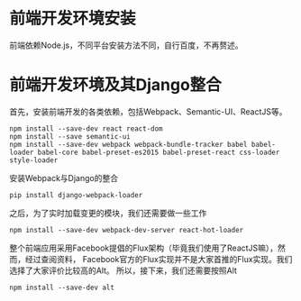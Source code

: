 ﻿# 前端开发环境安装 #
前端依赖Node.js，不同平台安装方法不同，自行百度，不再赘述。

# 前端开发环境及其Django整合 #
首先，安装前端开发的各类依赖，包括Webpack、Semantic-UI、ReactJS等。

    npm install --save-dev react react-dom
    npm install --save semantic-ui
    npm install --save-dev webpack webpack-bundle-tracker babel babel-loader babel-core babel-preset-es2015 babel-preset-react css-loader style-loader 

安装Webpack与Django的整合

    pip install django-webpack-loader

之后，为了实时加载变更的模块，我们还需要做一些工作

    npm install --save-dev webpack-dev-server react-hot-loader

整个前端应用采用Facebook提倡的Flux架构（毕竟我们使用了ReactJS嘛），然而，经过查阅资料，
Facebook官方的Flux实现并不是大家首推的Flux实现。我们选择了大家评价比较高的Alt。
所以，接下来，我们还需要按照Alt

    npm install --save-dev alt